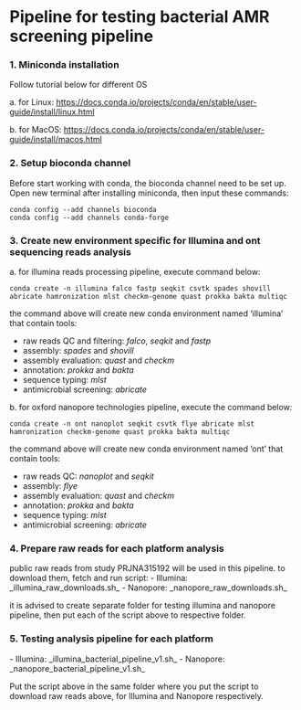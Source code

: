 <h1>Pipeline for testing bacterial AMR screening pipeline</h1>

<h3>1. Miniconda installation</h3>
Follow tutorial below for different OS

a. for Linux: https://docs.conda.io/projects/conda/en/stable/user-guide/install/linux.html

b. for MacOS: https://docs.conda.io/projects/conda/en/stable/user-guide/install/macos.html
 
<h3>2. Setup bioconda channel</h3>
Before start working with conda, the bioconda channel need to be set up. Open new terminal after installing miniconda, then input these commands:

```
conda config --add channels bioconda
conda config --add channels conda-forge
```

<h3>3. Create new environment specific for Illumina and ont sequencing reads analysis</h3>

a. for illumina reads processing pipeline, execute command below: 

```
conda create -n illumina falco fastp seqkit csvtk spades shovill abricate hamronization mlst checkm-genome quast prokka bakta multiqc
```

the command above will create new conda environment named ‘illumina’ that contain tools:
- raw reads QC and filtering: *falco*, *seqkit* and *fastp*
- assembly: *spades* and *shovill*
- assembly evaluation: *quast* and *checkm*
- annotation: *prokka* and *bakta*
- sequence typing: *mlst*
- antimicrobial screening: *abricate*

b. for oxford nanopore technologies pipeline, execute the command below:

```
conda create -n ont nanoplot seqkit csvtk flye abricate mlst hamronization checkm-genome quast prokka bakta multiqc
```

the command above will create new conda environment named ‘ont’ that contain tools:
- raw reads QC: *nanoplot* and *seqkit*
- assembly: *flye*
- assembly evaluation: *quast* and *checkm*
- annotation: *prokka* and *bakta*
- sequence typing: *mlst*
- antimicrobial screening: *abricate*

<h3>4. Prepare raw reads for each platform analysis</h3>
  public raw reads from study PRJNA315192 will be used in this pipeline. to download them, fetch and run script:
- Illumina: _illumina_raw_downloads.sh_
- Nanopore: _nanopore_raw_downloads.sh_

it is advised to create separate folder for testing illumina and nanopore pipeline, then put each of the script above to respective folder.

<h3>5. Testing analysis pipeline for each platform</h3>
- Illumina: _illumina_bacterial_pipeline_v1.sh_
- Nanopore: _nanopore_bacterial_pipeline_v1.sh_

Put the script above in the same folder where you put the script to download raw reads above, for Illumina and Nanopore respectively.
